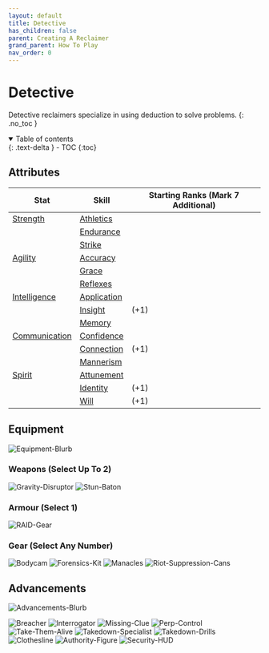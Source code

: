 ```yaml
---
layout: default
title: Detective
has_children: false
parent: Creating A Reclaimer
grand_parent: How To Play
nav_order: 0
---
```

# Detective
Detective reclaimers specialize in using deduction to solve problems. 
{: .no_toc }

<details open markdown="block">
  <summary>
    Table of contents
  </summary>
  {: .text-delta }
- TOC
{:toc}
</details>


## Attributes

| Stat          | Skill     | Starting Ranks (Mark 7 Additional) |
| ------------- | --------- | -------------- |
| [Strength](Core/Strength)       | [Athletics](Core/Strength#Athletics) |                |
|               | [Endurance](Core/Strength#Endurance)          |                |
|               | [Strike](Core/Strength#Strike)          |                |
| [Agility](Core/Agility)       | [Accuracy](Core/Agility#Accuracy)          |                |
|               | [Grace](Core/Agility#Grace)          |                |
|               | [Reflexes](Core/Agility#Reflexes)          |                |
| [Intelligence](Core/Intelligence)  | [Application](Core/Intelligence#Application)          |                |
|               | [Insight](Core/Intelligence#Insight)          | (+1)               |
|               | [Memory](Core/Intelligence#Memory)          |                |
| [Communication](Core/Communication) | [Confidence](Core/Communication#Confidence)          |                |
|               | [Connection](Core/Communication#Connection)          | (+1)               |
|               | [Mannerism](Core/Communication#Mannerism)          |                |
| [Spirit](Core/Spirit)        | [Attunement](Core/Spirit#Attunement)          |                |
|               | [Identity](Core/Spirit#Identity)          | (+1)               |
|               | [Will](Core/Spirit#Will)          | (+1)               |

## Equipment
![Equipment-Blurb](Game/Blocks/Equipment-Blurb)

### Weapons (Select Up To 2)
![Gravity-Disruptor](Game/Blocks/Gravity-Disruptor)
![Stun-Baton](Game/Blocks/Stun-Baton)
### Armour (Select 1)
![RAID-Gear](Game/Blocks/RAID-Gear)
### Gear (Select Any Number)
![Bodycam](Game/Blocks/Bodycam)
![Forensics-Kit](Game/Blocks/Forensics-Kit)
![Manacles](Game/Blocks/Manacles)
![Riot-Suppression-Cans](Game/Blocks/Riot-Suppression-Cans)


## Advancements
![Advancements-Blurb](Game/Blocks/Advancements-Blurb)

![Breacher](Game/Blocks/Breacher)
![Interrogator](Game/Blocks/Interrogator)
![Missing-Clue](Game/Blocks/Missing-Clue)
![Perp-Control](Game/Blocks/Perp-Control)
![Take-Them-Alive](Game/Blocks/Take-Them-Alive)
![Takedown-Specialist](Game/Blocks/Takedown-Specialist)
![Takedown-Drills](Game/Blocks/Takedown-Drills)
![Clothesline](Game/Blocks/Clothesline)
![Authority-Figure](Game/Blocks/Authority-Figure)
![Security-HUD](Game/Blocks/Security-HUD)